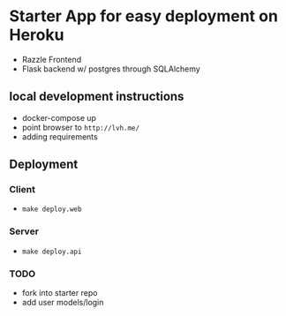 # Starter App for easy deployment on Heroku
* Razzle Frontend
* Flask backend w/ postgres through SQLAlchemy

## local development instructions
* docker-compose up
* point browser to `http://lvh.me/`
* adding requirements

## Deployment
### Client
* `make deploy.web`

### Server
* `make deploy.api`

### TODO
* fork into starter repo
* add user models/login
